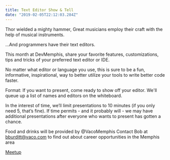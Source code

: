```yaml
---
title: Text Editor Show & Tell
date: "2019-02-05T22:12:03.284Z"
---
```


Thor wielded a mighty hammer, Great musicians employ their craft with the help of musical instruments.

...And programmers have their text editors.

This month at DevMemphis, share your favorite features, customizations, tips and tricks of your preferred text editor or IDE.

No matter what editor or language you use, this is sure to be a fun, informative, inspirational, way to better utilize your tools to write better code faster.

Format:
If you want to present, come ready to show off your editor. We'll queue up a list of names and editors on the whiteboard.

In the interest of time, we’ll limit presentations to 10 minutes (if you only need 5, that’s fine). If time permits - and it probably will - we may have additional presentations after everyone who wants to present has gotten a chance.

Food and drinks will be provided by @VacoMemphis
Contact Bob at bburditt@vaco.com to find out about career opportunities in the Memphis area

[Meetup](https://www.meetup.com/memphis-technology-user-groups/events/hxxpfqyzdbhb/)